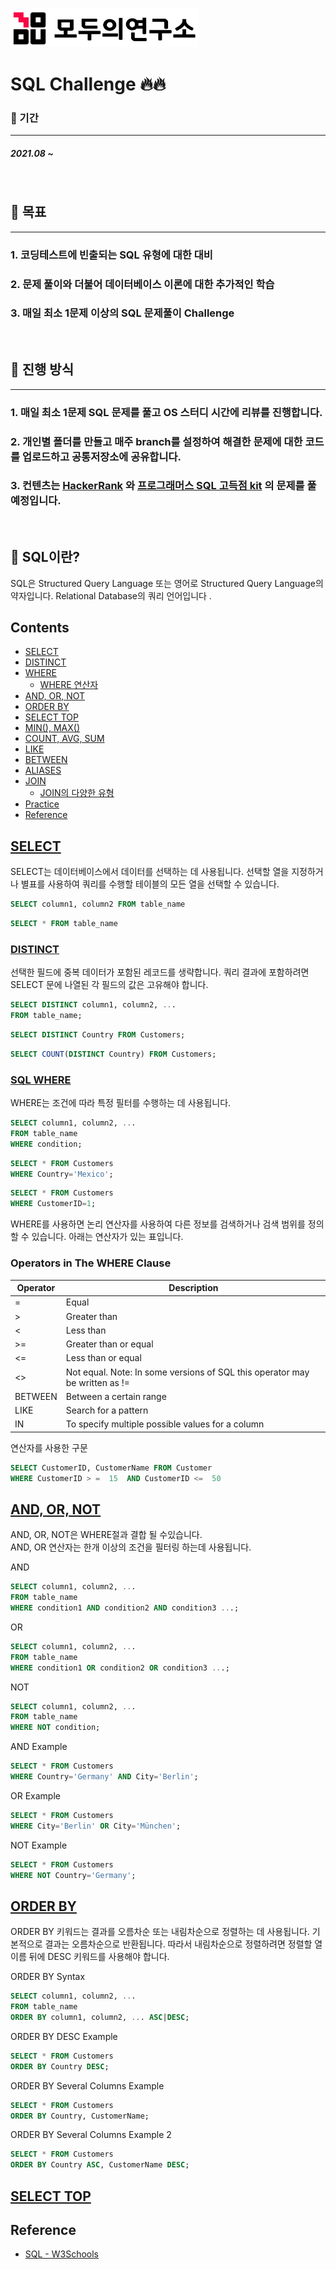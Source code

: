 <img src="./images/modu.png" width="300px" ></img>

# SQL Challenge 🔥🔥

### 🧾 기간
---
##### 2021.08 ~

<br>

## 🎯 목표
---

### 1. 코딩테스트에 빈출되는 SQL 유형에 대한 대비
### 2. 문제 풀이와 더불어 데이터베이스 이론에 대한 추가적인 학습
### 3. 매일 최소 1문제 이상의 SQL 문제풀이 Challenge

<br>


## 🙌 진행 방식
---
### 1. 매일 최소 1문제 SQL 문제를 풀고 OS 스터디 시간에 리뷰를 진행합니다.
### 2. 개인별 폴더를 만들고 매주 branch를 설정하여 해결한 문제에 대한 코드를 업로드하고 공통저장소에 공유합니다.   
### 3. 컨텐츠는 [HackerRank](https://www.hackerrank.com/domains/sql) 와 [프로그래머스 SQL 고득점 kit](https://programmers.co.kr/learn/challenges?tab=sql_practice_kit) 의 문제를 풀 예정입니다.

<br>


## 📖 SQL이란?

SQL은 Structured Query Language 또는 영어로 Structured Query Language의 약자입니다. Relational Database의 쿼리 언어입니다 .

## Contents

* [SELECT](#sql-select)
* [DISTINCT](#sql-distinct)
* [WHERE](#sql-where)
  * [WHERE 연산자](#operadores-em-where)
* [AND, OR, NOT](#sql-and-or-e-not)
* [ORDER BY](#sql-order-by)
* [SELECT TOP](#sql-select-top)
* [MIN(), MAX()](#sql-min-e-max)
* [COUNT, AVG, SUM](#sql-count-avg-sum)
* [LIKE](#sql-like)
* [BETWEEN](#sql-between)
* [ALIASES](#sql-aliases)
* [JOIN](#sql-joins)
  * [JOIN의 다양한 유형](#diferentes-tipos-de-joins)
* [Practice](#para-praticar)
* [Reference](#referências)

 ## [SELECT](https://www.w3schools.com/sql/sql_select.asp)

SELECT는 데이터베이스에서 데이터를 선택하는 데 사용됩니다. 선택할 열을 지정하거나 별표를 사용하여 쿼리를 수행할 테이블의 모든 열을 선택할 수 있습니다.

~~~~sql
SELECT column1, column2 FROM table_name
~~~~
~~~~sql
SELECT * FROM table_name
~~~~

  ### [DISTINCT](https://www.w3schools.com/sql/sql_distinct.asp)
  
선택한 필드에 중복 데이터가 포함된 레코드를 생략합니다. 쿼리 결과에 포함하려면 SELECT 문에 나열된 각 필드의 값은 고유해야 합니다.

~~~~sql
SELECT DISTINCT column1, column2, ...
FROM table_name;
~~~~

~~~~sql
SELECT DISTINCT Country FROM Customers;
~~~~

~~~~sql
SELECT COUNT(DISTINCT Country) FROM Customers;
~~~~
  ### [SQL WHERE](https://www.w3schools.com/sql/sql_where.asp)

WHERE는 조건에 따라 특정 필터를 수행하는 데 사용됩니다.

~~~~sql
SELECT column1, column2, ...
FROM table_name
WHERE condition;
~~~~
~~~~sql
SELECT * FROM Customers
WHERE Country='Mexico';
~~~~
~~~~sql
SELECT * FROM Customers
WHERE CustomerID=1;
~~~~

WHERE를 사용하면 논리 연산자를 사용하여 다른 정보를 검색하거나 검색 범위를 정의할 수 있습니다. 아래는 연산자가 있는 표입니다.

### Operators in The WHERE Clause
    
| Operator | Description |
| --- | --- |
| = | Equal |
| > | Greater than |
| < | Less than |
| >= | Greater than or equal |
| <= | Less than or equal |
| <> | Not equal. Note: In some versions of SQL this operator may be written as != |
| BETWEEN | Between a certain range |
| LIKE | Search for a pattern |
| IN | To specify multiple possible values for a column	|
 
연산자를 사용한 구문

~~~~sql
SELECT CustomerID, CustomerName FROM Customer
WHERE CustomerID > =  15  AND CustomerID <=  50
~~~~ 
 
## [AND, OR, NOT](https://www.w3schools.com/sql/sql_and_or.asp)
  
AND, OR, NOT은 WHERE절과 결합 될 수있습니다.  
AND, OR 연산자는 한개 이상의 조건을 필터링 하는데 사용됩니다.

AND
~~~~sql
SELECT column1, column2, ...
FROM table_name
WHERE condition1 AND condition2 AND condition3 ...;
~~~~
OR
~~~~sql
SELECT column1, column2, ...
FROM table_name
WHERE condition1 OR condition2 OR condition3 ...;
~~~~
NOT
~~~~sql
SELECT column1, column2, ...
FROM table_name
WHERE NOT condition;
~~~~~
AND Example
~~~~sql
SELECT * FROM Customers
WHERE Country='Germany' AND City='Berlin';
~~~~
OR Example
~~~~sql
SELECT * FROM Customers
WHERE City='Berlin' OR City='München';
~~~~

NOT Example
~~~~sql
SELECT * FROM Customers
WHERE NOT Country='Germany';
~~~~
    
 ## [ORDER BY](https://www.w3schools.com/sql/sql_orderby.asp)
 
ORDER BY 키워드는 결과를 오름차순 또는 내림차순으로 정렬하는 데 사용됩니다. 기본적으로 결과는 오름차순으로 반환됩니다. 따라서 내림차순으로 정렬하려면 정렬할 열 이름 뒤에 DESC 키워드를 사용해야 합니다.
 
 ORDER BY Syntax
 
 ~~~~sql
SELECT column1, column2, ...
FROM table_name
ORDER BY column1, column2, ... ASC|DESC;
 ~~~~

ORDER BY DESC Example

 ~~~~sql
SELECT * FROM Customers
ORDER BY Country DESC;
 ~~~~

ORDER BY Several Columns Example

 ~~~~sql
SELECT * FROM Customers
ORDER BY Country, CustomerName;
 ~~~~

ORDER BY Several Columns Example 2

 ~~~~sql
SELECT * FROM Customers
ORDER BY Country ASC, CustomerName DESC;
 ~~~~
 
 ## [SELECT TOP](https://www.w3schools.com/sql/sql_top.asp)


 
 ## Reference
   

   * [SQL - W3Schools](https://www.w3schools.com/sql/sql_intro.asp)

